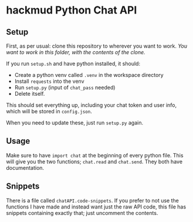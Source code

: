 # hackmud Python Chat API

## Setup

First, as per usual: clone this repository to wherever you want to work. *You want to work in this folder, with the contents of the clone.*

If you run `setup.sh` and have python installed, it should:

- Create a python venv called `.venv` in the workspace directory
- Install `requests` into the venv
- Run `setup.py` (input of `chat_pass` needed)
- Delete itself.

This should set everything up, including your chat token and user info, which will be stored in `config.json`.

When you need to update these, just run `setup.py` again.

## Usage

Make sure to have `import chat` at the beginning of every python file. This will give you the two functions; `chat.read` and `chat.send`. They both have documentation.

## Snippets

There is a file called `chatAPI.code-snippets`. If you prefer to not use the functions I have made and instead want just the raw API code, this file has snippets containing exactly that; just uncomment the contents.
